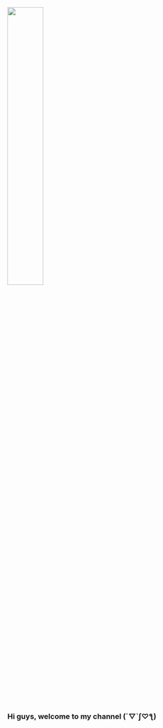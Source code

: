 <a href=#><img width="40%" height="auto" src="https://i.imgur.com/wHuyaZx.png" height="175px"/></a>

### Hi guys, welcome to my channel (´▽`ʃ♡ƪ)

<!--
**nguyenthinhuvan/nguyenthinhuvan** is a ✨ _special_ ✨ repository because its `README.md` (this file) appears on your GitHub profile.

Here are some ideas to get you started:

- 🔭 I’m currently working on ...
- 🌱 I’m currently learning ...
- 👯 I’m looking to collaborate on ...
- 🤔 I’m looking for help with ...
- 💬 Ask me about ...
- 📫 How to reach me: ...
- 😄 Pronouns: ...
- ⚡ Fun fact: ...
-->
